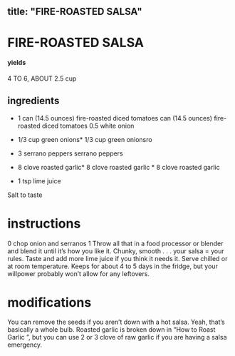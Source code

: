 

	
title: "FIRE-ROASTED SALSA"
---
# FIRE-ROASTED SALSA
#### yields
4 TO 6, ABOUT 2.5 cup
## ingredients
* 1 can (14.5 ounces) fire-roasted diced tomatoes can (14.5 ounces) fire-roasted diced tomatoes
0.5 white onion
* 1/3 cup green onions* 1/3 cup green onionsro

* 3 serrano peppers serrano peppers
* 8 clove roasted garlic* 8 clove roasted garlic * 8 clove roasted garlic
* 1 tsp lime juice

Salt to taste

# instructions
0 chop onion and serranos
1 Throw all that in a food processor or blender and blend it until it’s how you like it. Chunky,
smooth . . . your salsa = your rules. Taste and add more lime juice if you think it needs it. Serve
chilled or at room temperature. Keeps for about 4 to 5 days in the fridge, but your willpower
probably won’t allow for any leftovers.

# modifications

You can remove the seeds if you aren’t down with a hot salsa.
 Yeah, that’s basically a whole bulb. Roasted garlic is broken down in “How to Roast Garlic ”, but you can use 2
or 3 clove of raw garlic if you are having a salsa emergency.
	
	
